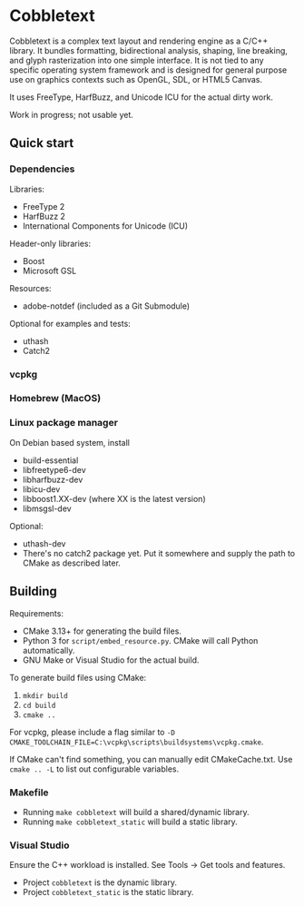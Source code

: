 # Cobbletext

Cobbletext is a complex text layout and rendering engine as a C/C++ library. It bundles formatting, bidirectional analysis, shaping, line breaking, and glyph rasterization into one simple interface. It is not tied to any specific operating system framework and is designed for general purpose use on graphics contexts such as OpenGL, SDL, or HTML5 Canvas.

It uses FreeType, HarfBuzz, and Unicode ICU for the actual dirty work.

Work in progress; not usable yet.

## Quick start

### Dependencies

Libraries:

* FreeType 2
* HarfBuzz 2
* International Components for Unicode (ICU)

Header-only libraries:

* Boost
* Microsoft GSL

Resources:

* adobe-notdef (included as a Git Submodule)

Optional for examples and tests:

* uthash
* Catch2

### vcpkg

### Homebrew (MacOS)

### Linux package manager

On Debian based system, install

* build-essential
* libfreetype6-dev
* libharfbuzz-dev
* libicu-dev
* libboost1.XX-dev (where XX is the latest version)
* libmsgsl-dev

Optional:

* uthash-dev
* There's no catch2 package yet. Put it somewhere and supply the path to CMake as described later.

## Building

Requirements:

* CMake 3.13+ for generating the build files.
* Python 3 for `script/embed_resource.py`. CMake will call Python automatically.
* GNU Make or Visual Studio for the actual build.

To generate build files using CMake:

1. `mkdir build`
2. `cd build`
3. `cmake ..`

For vcpkg, please include a flag similar to `-D CMAKE_TOOLCHAIN_FILE=C:\vcpkg\scripts\buildsystems\vcpkg.cmake`.

If CMake can't find something, you can manually edit CMakeCache.txt. Use `cmake .. -L` to list out configurable variables.

### Makefile

* Running `make cobbletext` will build a shared/dynamic library.
* Running `make cobbletext_static` will build a static library.

### Visual Studio

Ensure the C++ workload is installed. See Tools -> Get tools and features.

* Project `cobbletext` is the dynamic library.
* Project `cobbletext_static` is the static library.
